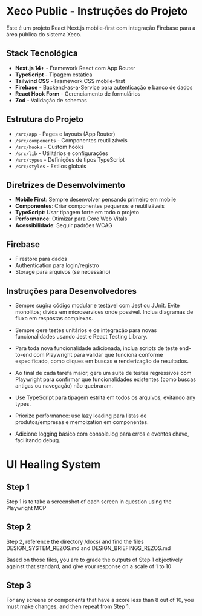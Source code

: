 # Xeco Public - Instruções do Projeto

Este é um projeto React Next.js mobile-first com integração Firebase para a área pública do sistema Xeco.


## Stack Tecnológica
- **Next.js 14+** - Framework React com App Router
- **TypeScript** - Tipagem estática
- **Tailwind CSS** - Framework CSS mobile-first
- **Firebase** - Backend-as-a-Service para autenticação e banco de dados
- **React Hook Form** - Gerenciamento de formulários
- **Zod** - Validação de schemas

## Estrutura do Projeto
- `/src/app` - Pages e layouts (App Router)
- `/src/components` - Componentes reutilizáveis
- `/src/hooks` - Custom hooks
- `/src/lib` - Utilitários e configurações
- `/src/types` - Definições de tipos TypeScript
- `/src/styles` - Estilos globais

## Diretrizes de Desenvolvimento
- **Mobile First**: Sempre desenvolver pensando primeiro em mobile
- **Componentes**: Criar componentes pequenos e reutilizáveis
- **TypeScript**: Usar tipagem forte em todo o projeto
- **Performance**: Otimizar para Core Web Vitals
- **Acessibilidade**: Seguir padrões WCAG

## Firebase
- Firestore para dados
- Authentication para login/registro
- Storage para arquivos (se necessário)

## Instruções para Desenvolvedores
- Sempre sugira código modular e testável com Jest ou JUnit. Evite monolitos; divida em microservices onde possível. Inclua diagramas de fluxo em respostas complexas.

- Sempre gere testes unitários e de integração para novas funcionalidades usando Jest e React Testing Library.
- Para toda nova funcionalidade adicionada, inclua scripts de teste end-to-end com Playwright para validar que funciona conforme especificado, como cliques em buscas e renderização de resultados.
- Ao final de cada tarefa maior, gere um suite de testes regressivos com Playwright para confirmar que funcionalidades existentes (como buscas antigas ou navegação) não quebraram.
- Use TypeScript para tipagem estrita em todos os arquivos, evitando any types.
- Priorize performance: use lazy loading para listas de produtos/empresas e memoization em componentes.
- Adicione logging básico com console.log para erros e eventos chave, facilitando debug.

# UI Healing System

## Step 1

Step 1 is to take a screenshot of each screen in question using the Playwright MCP

## Step 2

Step 2, reference the directory /docs/ and find the files DESIGN_SYSTEM_REZOS.md and DESIGN_BRIEFINGS_REZOS.md

Based on those files, you are to grade the outputs of Step 1 objectively against that standard, and give your response on a scale of 1 to 10

## Step 3

For any screens or components that have a score less than 8 out of 10, you must make changes, and then repeat from Step 1.